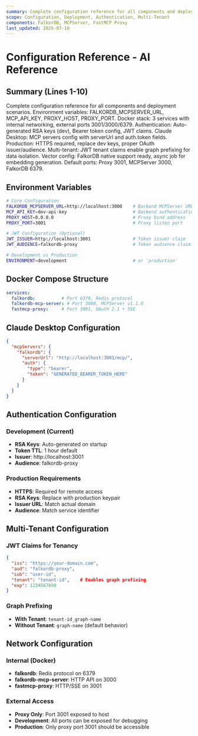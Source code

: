 ```yaml
---
summary: Complete configuration reference for all components and deployment scenarios.
scope: Configuration, Deployment, Authentication, Multi-Tenant
components: FalkorDB, MCPServer, FastMCP Proxy
last_updated: 2025-07-10
---
```


# Configuration Reference - AI Reference

## Summary (Lines 1-10)
Complete configuration reference for all components and deployment scenarios.
Environment variables: FALKORDB_MCPSERVER_URL, MCP_API_KEY, PROXY_HOST, PROXY_PORT.
Docker stack: 3 services with internal networking, external ports 3001/3000/6379.
Authentication: Auto-generated RSA keys (dev), Bearer token config, JWT claims.
Claude Desktop: MCP servers config with serverUrl and auth.token fields.
Production: HTTPS required, replace dev keys, proper OAuth issuer/audience.
Multi-tenant: JWT tenant claims enable graph prefixing for data isolation.
Vector config: FalkorDB native support ready, async job for embedding generation.
Default ports: Proxy 3001, MCPServer 3000, FalkorDB 6379.

## Environment Variables
```bash
# Core Configuration
FALKORDB_MCPSERVER_URL=http://localhost:3000    # Backend MCPServer URL
MCP_API_KEY=dev-api-key                         # Backend authentication
PROXY_HOST=0.0.0.0                              # Proxy bind address
PROXY_PORT=3001                                 # Proxy listen port

# JWT Configuration (Optional)
JWT_ISSUER=http://localhost:3001                # Token issuer claim
JWT_AUDIENCE=falkordb-proxy                     # Token audience claim

# Development vs Production
ENVIRONMENT=development                         # or 'production'
```

## Docker Compose Structure
```yaml
services:
  falkordb:          # Port 6379, Redis protocol
  falkordb-mcp-server: # Port 3000, MCPServer v1.1.0
  fastmcp-proxy:     # Port 3001, OAuth 2.1 + SSE
```

## Claude Desktop Configuration
```json
{
  "mcpServers": {
    "falkordb": {
      "serverUrl": "http://localhost:3001/mcp/",
      "auth": {
        "type": "bearer",
        "token": "GENERATED_BEARER_TOKEN_HERE"
      }
    }
  }
}
```

## Authentication Configuration
### Development (Current)
- **RSA Keys**: Auto-generated on startup
- **Token TTL**: 1 hour default
- **Issuer**: http://localhost:3001
- **Audience**: falkordb-proxy

### Production Requirements
- **HTTPS**: Required for remote access
- **RSA Keys**: Replace with production keypair
- **Issuer URL**: Match actual domain
- **Audience**: Match service identifier

## Multi-Tenant Configuration
### JWT Claims for Tenancy
```json
{
  "iss": "https://your-domain.com",
  "aud": "falkordb-proxy",
  "sub": "user-id",
  "tenant": "tenant-id",    # Enables graph prefixing
  "exp": 1234567890
}
```

### Graph Prefixing
- **With Tenant**: `tenant-id_graph-name`
- **Without Tenant**: `graph-name` (default behavior)

## Network Configuration
### Internal (Docker)
- **falkordb**: Redis protocol on 6379
- **falkordb-mcp-server**: HTTP API on 3000
- **fastmcp-proxy**: HTTP/SSE on 3001

### External Access
- **Proxy Only**: Port 3001 exposed to host
- **Development**: All ports can be exposed for debugging
- **Production**: Only proxy port 3001 should be accessible
